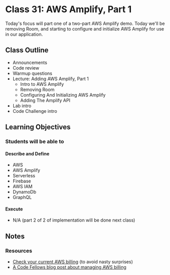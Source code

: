 # Class 31: AWS Amplify, Part 1

Today's focus will part one of a two-part AWS Amplify demo. Today we'll be removing Room, and starting to configure and initialize AWS Amplify for use in our application.

## Class Outline

- Announcements
- Code review
- Warmup questions
- Lecture: Adding AWS Amplify, Part 1
  - Intro to AWS Amplify
  - Removing Room
  - Configuring And Initializing AWS Amplify
  - Adding The Amplify API
- Lab intro
- Code Challenge intro

## Learning Objectives

### Students will be able to

#### Describe and Define

- AWS
- AWS Amplify
- Serverless
- Firebase
- AWS IAM
- DynamoDb
- GraphQL

#### Execute

- N/A (part 2 of 2 of implementation will be done next class)

## Notes

### Resources

- [Check your current AWS billing](https://console.aws.amazon.com/billing/home?#/) (to avoid nasty surprises)
- [A Code Fellows blog post about managing AWS billing](https://www.codefellows.org/blog/aws-without-breaking-the-bank/)
